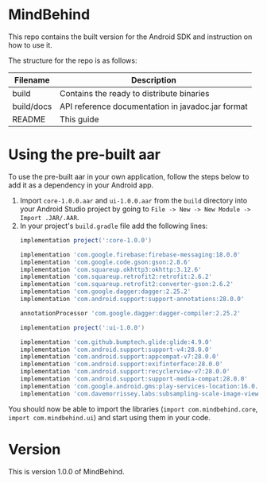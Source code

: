# MindBehind

This repo contains the built version for the Android SDK and instruction on how to use it.

The structure for the repo is as follows:

| Filename        | Description                                               |
|-----------------|-----------------------------------------------------------|
| build           | Contains the ready to distribute binaries                 |
| build/docs      | API reference documentation in javadoc.jar format         |
| README          | This guide                                                |

# Using the pre-built aar

To use the pre-built aar in your own application, follow the steps below to add it as a dependency in your Android app.

1. Import `core-1.0.0.aar` and `ui-1.0.0.aar` from the `build` directory into your Android Studio project by going to `File -> New -> New Module -> Import .JAR/.AAR`.
1. In your project's `build.gradle` file add the following lines:
    ```gradle
    implementation project(':core-1.0.0')

    implementation 'com.google.firebase:firebase-messaging:18.0.0'
    implementation 'com.google.code.gson:gson:2.8.6'
    implementation 'com.squareup.okhttp3:okhttp:3.12.6'
    implementation 'com.squareup.retrofit2:retrofit:2.6.2'
    implementation 'com.squareup.retrofit2:converter-gson:2.6.2'
    implementation 'com.google.dagger:dagger:2.25.2'
    implementation 'com.android.support:support-annotations:28.0.0'

    annotationProcessor 'com.google.dagger:dagger-compiler:2.25.2'

    implementation project(':ui-1.0.0')

    implementation 'com.github.bumptech.glide:glide:4.9.0'
    implementation 'com.android.support:support-v4:28.0.0'
    implementation 'com.android.support:appcompat-v7:28.0.0'
    implementation 'com.android.support:exifinterface:28.0.0'
    implementation 'com.android.support:recyclerview-v7:28.0.0'
    implementation 'com.android.support:support-media-compat:28.0.0'
    implementation 'com.google.android.gms:play-services-location:16.0.0'
    implementation 'com.davemorrissey.labs:subsampling-scale-image-view:3.10.0'
    ```

You should now be able to import the libraries (`import com.mindbehind.core`, `import com.mindbehind.ui`) and start using them in your code.

# Version

This is version 1.0.0 of MindBehind.
